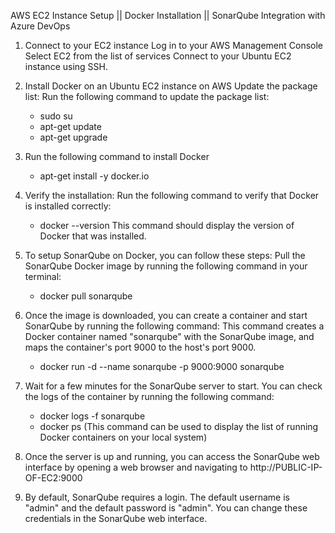 AWS EC2 Instance Setup || Docker Installation || SonarQube Integration with Azure DevOps

1. Connect to your EC2 instance
   Log in to your AWS Management Console
   Select EC2 from the list of services
   Connect to your Ubuntu EC2 instance using SSH.


2. Install Docker on an Ubuntu EC2 instance on AWS
   Update the package list: Run the following command to update the package list:
   - sudo su
   - apt-get update
   - apt-get upgrade

3. Run the following command to install Docker
   - apt-get install -y docker.io


4. Verify the installation: Run the following command to verify that Docker is installed correctly:
   - docker --version
    This command should display the version of Docker that was installed.

5. To setup SonarQube on Docker, you can follow these steps:
   Pull the SonarQube Docker image by running the following command in your terminal:
   - docker pull sonarqube

6. Once the image is downloaded, you can create a container and start SonarQube by running the following command:
   This command creates a Docker container named "sonarqube" with the SonarQube image, and maps the container's port 9000 to the host's port 9000.
   - docker run -d --name sonarqube -p 9000:9000 sonarqube

7. Wait for a few minutes for the SonarQube server to start. You can check the logs of the container by running the following command:
   - docker logs -f sonarqube
   - docker ps (This command can be used to display the list of running Docker containers on your local system)

8. Once the server is up and running, you can access the SonarQube web interface by opening a web browser and navigating to http://PUBLIC-IP-OF-EC2:9000

9. By default, SonarQube requires a login. The default username is "admin" and the default password is "admin". You can change these credentials in the SonarQube web interface.
